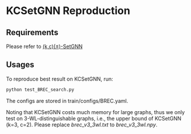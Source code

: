 # KCSetGNN Reproduction

## Requirements

Please refer to [(k,c)(≤)-SetGNN](https://github.com/LingxiaoShawn/KCSetGNN)

## Usages

To reproduce best result on KCSetGNN, run:

```bash
python test_BREC_search.py
```

The configs are stored in train/configs/BREC.yaml.

Noting that KCSetGNN costs much memory for large graphs, thus we only test on 3-WL-distinguishable graphs, i.e., the upper bound of KCSetGNN (k=3, c=2). Please replace *brec_v3_3wl.txt* to *brec_v3_3wl.npy*.
